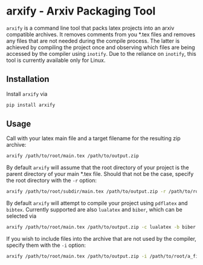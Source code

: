 # arxify - Arxiv Packaging Tool
`arxify` is a command line tool that packs latex projects into an arxiv compatible archives.
It removes comments from you *.tex files and removes any files that are not needed during the compile process.
The latter is achieved by compiling the project once and observing which files are being accessed by the compiler using `inotify`.
Due to the reliance on `inotify`, this tool is currently available only for Linux.

## Installation
Install `arxify` via 
```bash
pip install arxify
```

## Usage
Call with your latex main file and a target filename for the resulting zip archive:
```bash
arxify /path/to/root/main.tex /path/to/output.zip
```

By default `arxify` will assume that the root directory of your project is the parent directory of your main *.tex file.
Should that not be the case, specify the root directory with the `-r` option:
```bash
arxify /path/to/root/subdir/main.tex /path/to/output.zip -r /path/to/root/
```

By default `arxify` will attempt to compile your project using `pdflatex` and `bibtex`. 
Currently supported are also `lualatex` and `biber`, which can be selected via
```bash
arxify /path/to/root/main.tex /path/to/output.zip -c lualatex -b biber
```

If you wish to include files into the archive that are not used by the compiler, specify them with the `-i` option:
```bash
arxify /path/to/root/main.tex /path/to/output.zip -i /path/to/root/a_file.txt /path/to/root/another_file.txt
```
